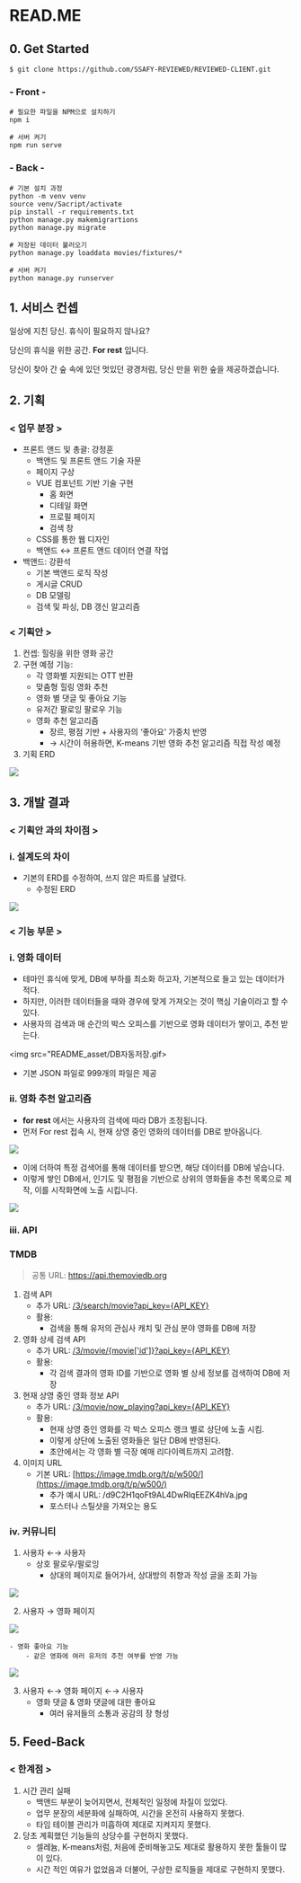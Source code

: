 # READ.ME

## 0. Get Started

```
$ git clone https://github.com/SSAFY-REVIEWED/REVIEWED-CLIENT.git
```

### - Front -

```
# 필요한 파일을 NPM으로 설치하기
npm i

# 서버 켜기
npm run serve
```

### - Back -

```
# 기본 설치 과정
python -m venv venv
source venv/Sacript/activate
pip install -r requirements.txt
python manage.py makemigrartions
python manage.py migrate

# 저장된 데이터 불러오기
python manage.py loaddata movies/fixtures/*

# 서버 켜기
python manage.py runserver
```

## 1. 서비스 컨셉

일상에 지친 당신. 휴식이 필요하지 않나요?

당신의 휴식을 위한 공간. **For rest** 입니다.

당신이 찾아 간 숲 속에 있던 멋있던 광경처럼, 당신 만을 위한 숲을 제공하겠습니다. 

## 2. 기획

### < 업무 분장 >

- 프론트 앤드 및 총괄: 강정훈
    - 백앤드 및 프론트 앤드 기술 자문
    - 페이지 구상
    - VUE 컴포넌트 기반 기술 구현
        - 홈 화면
        - 디테일 화면
        - 프로필 페이지
        - 검색 창
    - CSS를 통한 웹 디자인
    - 백앤드 ↔ 프론트 앤드 데이터 연결 작업
- 백앤드: 강환석
    - 기본 백앤드 로직 작성
    - 게시글 CRUD
    - DB 모델링
    - 검색 및 파싱, DB 갱신 알고리즘

### < 기획안 >

1. 컨셉:  힐링을 위한 영화 공간
2. 구현 예정 기능:
    - 각 영화별 지원되는 OTT 반환
    - 맞춤형 힐링 영화 추천
    - 영화 별 댓글 및 좋아요 기능
    - 유저간 팔로잉 팔로우 기능
    - 영화 추천 알고리즘
        - 장르, 평점 기반 + 사용자의 ‘좋아요’ 가중치 반영
        - → 시간이 허용하면, K-means 기반 영화 추천 알고리즘 직접 작성 예정
3. 기획 ERD
    
<img src="README_asset/ERD초안.png">
    

## 3. 개발 결과

### < 기획안 과의 차이점 >

### i. 설계도의 차이

- 기본의 ERD를 수정하여, 쓰지 않은 파트를 날렸다.
    - 수정된 ERD
        
<img src="README_asset/ERD최종.png">
        

### < 기능 부문 >

### i. 영화 데이터

- 테마인 휴식에 맞게, DB에 부하를 최소화 하고자, 기본적으로 들고 있는 데이터가 적다.
- 하지만, 이러한 데이터들을 때와 경우에 맞게 가져오는 것이 핵심 기술이라고 할 수 있다.
- 사용자의 검색과 매 순간의 박스 오피스를 기반으로 영화 데이터가 쌓이고, 추천 받는다.
    
<img src="README_asset/DB자동저장.gif>
    
- 기본 JSON 파일로 999개의 파일은 제공

### ii. 영화 추천 알고리즘

- **for rest** 에서는 사용자의 검색에 따라 DB가 조정됩니다.
- 먼저 For rest 접속 시, 현재 상영 중인 영화의 데이터를 DB로 받아옵니다.
    
<img src="./README_assets/검색결과.png">
    
- 이에 더하여 특정 검색어를 통해 데이터를 받으면, 해당 데이터를 DB에 넣습니다.
- 이렇게 쌓인 DB에서, 인기도 및 평점을 기반으로 상위의 영화들을 추천 목록으로 제작,
이를 시작화면에 노출 시킵니다.
    
<img src="README_asset/추천알고.png">
    

### iii. API

### TMDB

> 공통 URL: https://api.themoviedb.org
> 
1. 검색 API
    - 추가 URL: [/3/search/movie?api_key=](https://api.themoviedb.org/3/search/movie?api_key=f555794485796214438961ced766522e&language=ko-KR&query=%7Bword%7D&page=1&include_adult=true)[{API_KEY}](https://api.themoviedb.org/3/movie/now_playing?api_key=%7BTMDB_API_KEY%7D&language=ko-KR&page=%7Bi%7D)
    - 활용:
        - 검색을 통해 유저의 관심사 캐치 및 관심 분야 영화를 DB에 저장
2. 영화 상세 검색 API
    - 추가 URL: [/3/movie/{movie['id']}?api_key=](https://api.themoviedb.org/3/movie/{movie['id']}?api_key=f555794485796214438961ced766522e&language=ko-KR)[{API_KEY}](https://api.themoviedb.org/3/movie/now_playing?api_key=%7BTMDB_API_KEY%7D&language=ko-KR&page=%7Bi%7D)
    - 활용:
        - 각 검색 결과의 영화 ID를 기반으로 영화 별 상세 정보를 검색하여 DB에 저장
3. 현재 상영 중인 영화 정보 API
    - 추가 URL: [/3/movie/now_playing?api_key={API_KEY}](https://api.themoviedb.org/3/movie/now_playing?api_key=%7BTMDB_API_KEY%7D&language=ko-KR&page=%7Bi%7D)
    - 활용:
        - 현재 상영 중인 영화를 각 박스 오피스 랭크 별로 상단에 노출 시킴.
        - 이렇게 상단에 노출된 영화들은 일단 DB에 반영된다.
        - 초안에서는 각 영화 별 극장 예매 리다이렉트까지 고려함.
4. 이미지 URL
    - 기본 URL: [https://image.tmdb.org/t/p/w500/](https://image.tmdb.org/t/p/w500/)
        - 추가 예시 URL: /d9C2H1qoFt9AL4DwRlqEEZK4hVa.jpg
        - 포스터나 스틸샷을 가져오는 용도

### iv. 커뮤니티

1. 사용자 ←→ 사용자
    - 상호 팔로우/팔로잉
        - 상대의 페이지로 들어가서, 상대방의 취향과 작성 글을 조회 가능
            
<img src="README_asset/프로필.png">
            
2. 사용자 → 영화 페이지
    
<img src="README_asset/상세페이지.png">
    
    - 영화 좋아요 기능
        - 같은 영화에 여러 유저의 추천 여부를 반영 가능
        
<img src="README_asset/영화좋아요.png">
        
3. 사용자 ←→ 영화 페이지 ←→ 사용자
    - 영화 댓글 & 영화 댓글에 대한 좋아요
        - 여러 유저들의 소통과 공감의 장 형성

### 

## 5. Feed-Back

### < 한계점 >

1. 시간 관리 실패
    - 백앤드 부분이 늦어지면서, 전체적인 일정에 차질이 있었다.
    - 업무 분장의 세분화에 실패하여, 시간을 온전히 사용하지 못했다.
    - 타임 테이블 관리가 미흡하여 제대로 지켜지지 못했다.
2. 당초 계획했던 기능들의 상당수를 구현하지 못했다.
    - 셀레늄, K-means처럼, 처음에 준비해놓고도 제대로 활용하지 못한 툴들이 많이 있다.
    - 시간 적인 여유가 없었음과 더불어, 구상한 로직들을 제대로 구현하지 못했다.
